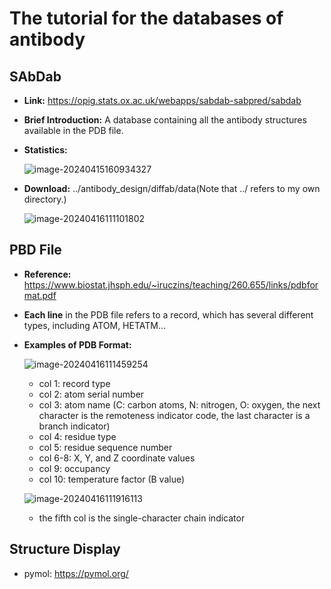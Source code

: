 # The tutorial for the databases of antibody

## SAbDab

- **Link:** https://opig.stats.ox.ac.uk/webapps/sabdab-sabpred/sabdab

- **Brief Introduction:**  A database containing all the antibody structures available in the PDB file.

- **Statistics:**  

  ![image-20240415160934327](C:\Users\Administrator\AppData\Roaming\Typora\typora-user-images\image-20240415160934327.png)

- **Download:** ../antibody_design/diffab/data(Note that ../ refers to my own directory.)

  ![image-20240416111101802](C:\Users\Administrator\AppData\Roaming\Typora\typora-user-images\image-20240416111101802.png)

## PBD File

- **Reference:** https://www.biostat.jhsph.edu/~iruczins/teaching/260.655/links/pdbformat.pdf

- **Each line** in the PDB file refers to a record, which has several different types, including ATOM, HETATM...

- **Examples of PDB Format:**

  ![image-20240416111459254](C:\Users\Administrator\AppData\Roaming\Typora\typora-user-images\image-20240416111459254.png)

  - col 1: record type
  - col 2: atom serial number
  - col 3: atom name (C: carbon atoms, N: nitrogen, O: oxygen, the next character is the remoteness indicator code, the last character is a branch indicator)
  - col 4: residue type
  - col 5: residue sequence number
  - col 6-8: X, Y, and Z coordinate values
  - col 9: occupancy
  - col 10: temperature factor (B value)

  ![image-20240416111916113](C:\Users\Administrator\AppData\Roaming\Typora\typora-user-images\image-20240416111916113.png)

  - the fifth col is the single-character chain indicator

## Structure Display

- pymol: https://pymol.org/


